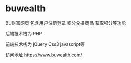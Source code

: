 # buwealth

BU财富网页 包含用户注册登录 积分兑换商品 获取积分等功能 

后端技术栈为 PHP 

前端技术栈为 jQuery Css3 javascript等 

访问地址 https://www.buwealth.com/
